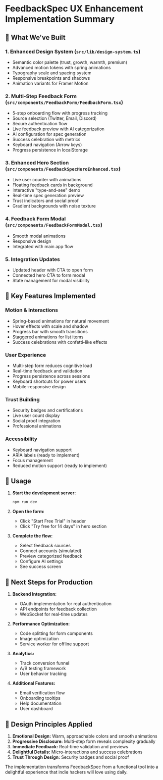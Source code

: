 # FeedbackSpec UX Enhancement Implementation Summary

## 🎨 What We've Built

### 1. **Enhanced Design System** (`src/lib/design-system.ts`)
- Semantic color palette (trust, growth, warmth, premium)
- Advanced motion tokens with spring animations
- Typography scale and spacing system
- Responsive breakpoints and shadows
- Animation variants for Framer Motion

### 2. **Multi-Step Feedback Form** (`src/components/FeedbackForm/FeedbackForm.tsx`)
- 5-step onboarding flow with progress tracking
- Source selection (Twitter, Email, Discord)
- Secure authentication flow
- Live feedback preview with AI categorization
- AI configuration for spec generation
- Success celebration with metrics
- Keyboard navigation (Arrow keys)
- Progress persistence in localStorage

### 3. **Enhanced Hero Section** (`src/components/FeedbackSpecHeroEnhanced.tsx`)
- Live user counter with animations
- Floating feedback cards in background
- Interactive "type-and-see" demo
- Real-time spec generation preview
- Trust indicators and social proof
- Gradient backgrounds with noise texture

### 4. **Feedback Form Modal** (`src/components/FeedbackFormModal.tsx`)
- Smooth modal animations
- Responsive design
- Integrated with main app flow

### 5. **Integration Updates**
- Updated header with CTA to open form
- Connected hero CTA to form modal
- State management for modal visibility

## 🚀 Key Features Implemented

### Motion & Interactions
- Spring-based animations for natural movement
- Hover effects with scale and shadow
- Progress bar with smooth transitions
- Staggered animations for list items
- Success celebrations with confetti-like effects

### User Experience
- Multi-step form reduces cognitive load
- Real-time feedback and validation
- Progress persistence across sessions
- Keyboard shortcuts for power users
- Mobile-responsive design

### Trust Building
- Security badges and certifications
- Live user count display
- Social proof integration
- Professional animations

### Accessibility
- Keyboard navigation support
- ARIA labels (ready to implement)
- Focus management
- Reduced motion support (ready to implement)

## 📝 Usage

1. **Start the development server:**
   ```bash
   npm run dev
   ```

2. **Open the form:**
   - Click "Start Free Trial" in header
   - Click "Try free for 14 days" in hero section

3. **Complete the flow:**
   - Select feedback sources
   - Connect accounts (simulated)
   - Preview categorized feedback
   - Configure AI settings
   - See success screen

## 🎯 Next Steps for Production

1. **Backend Integration:**
   - OAuth implementation for real authentication
   - API endpoints for feedback collection
   - WebSocket for real-time updates

2. **Performance Optimization:**
   - Code splitting for form components
   - Image optimization
   - Service worker for offline support

3. **Analytics:**
   - Track conversion funnel
   - A/B testing framework
   - User behavior tracking

4. **Additional Features:**
   - Email verification flow
   - Onboarding tooltips
   - Help documentation
   - User dashboard

## 🎨 Design Principles Applied

1. **Emotional Design:** Warm, approachable colors and smooth animations
2. **Progressive Disclosure:** Multi-step form reveals complexity gradually
3. **Immediate Feedback:** Real-time validation and previews
4. **Delightful Details:** Micro-interactions and success celebrations
5. **Trust Through Design:** Security badges and social proof

The implementation transforms FeedbackSpec from a functional tool into a delightful experience that indie hackers will love using daily.
